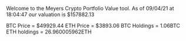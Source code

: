 Welcome to the Meyers Crypto Portfolio Value tool. 
As of 09/04/21 at 18:04:47 our valuation is $157882.13 

BTC Price = $49929.44
 ETH Price = $3893.06
BTC Holdings = 1.06BTC
 ETH holdings = 26.960005962ETH 
